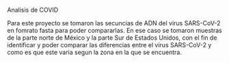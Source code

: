 Analisis de COVID

Para este proyecto se tomaron las secuncias de ADN del virus SARS-CoV-2 en fomrato fasta para poder compararlas. En ese caso se tomaron muestras de la parte norte de México y la parte Sur de Estados Unidos, con el fin de identificar y poder comparar las diferencias entre el virus SARS-CoV-2 y como es que este varia segun la zona en la que se encuentra.
